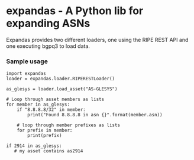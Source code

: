 # expandas - A Python lib for expanding ASNs

Expandas provides two different loaders, one using the RIPE REST API and one 
executing bgpq3 to load data.

### Sample usage
```
import expandas
loader = expandas.loader.RIPERESTLoader()

as_glesys = loader.load_asset("AS-GLESYS")

# Loop through asset members as lists
for member in as_glesys:
    if "8.8.8.8/32" in member:
        print("Found 8.8.8.8 in asn {}".format(member.asn))

    # loop through member prefixes as lists
    for prefix in member:
        print(prefix)

if 2914 in as_glesys:
   # my asset contains as2914

```
